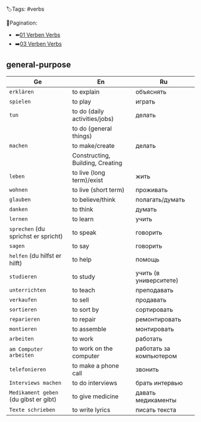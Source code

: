 🏷️Tags: #verbs

🧭Pagination:
- ⬅️[01 Verben Verbs](../../01%20Begrüßen%20Befinden%20-%20Greetings%20condition/Wörterbuch%20-%20Dict/01%20Verben%20Verbs.md)
- ➡️[03 Verben Verbs](../../03%20Familie%20-%20family/Wörterbuch%20-%20Dict/03%20Verben%20Verbs.md)

## general-purpose

| Ge                                    | En                               | Ru                      |
|---------------------------------------|----------------------------------|-------------------------|
| `erklären`                            | to explain                       | объяснять               |
| `spielen`                             | to play                          | играть                  |
| `tun `                                | to do (daily activities/jobs)    | делать                  |
|                                       | to do (general things)           |                         |
| `machen `                             | to make/create                   | делать                  |
|                                       | Constructing, Building, Creating |                         |
| `leben`                               | to live (long term)/exist        | жить                    |
| `wohnen`                              | to live (short term)             | проживать               |
| `glauben`                             | to believe/think                 | полагать/думать         |
| `danken`                              | to think                         | думать                  |
| `lernen`                              | to learn                         | учить                   |
| `sprechen` (du sprichst er spricht)   | to speak                         | говорить                |
| `sagen`                               | to say                           | говорить                |
| `helfen` (du hilfst er hilft)         | to help                          | помощь                  |
| `studieren`                           | to study                         | учить (в университете)  |
| `unterrichten`                        | to teach                         | преподавать             |
| `verkaufen`                           | to sell                          | продавать               |
| `sortieren`                           | to sort by                       | сортировать             |
| `reparieren`                          | to repair                        | ремонтировать           |
| `montieren`                           | to assemble                      | монтировать             |
| `arbeiten`                            | to work                          | работать                |
| `am Computer arbeiten`                | to work on the computer          | работать за компьютером |
| `telefonieren`                        | to make a phone call             | звонить                 |
| `Interviews machen`                   | to do interviews                 | брать интервью          |
| `Medikament geben` (du gibst er gibt) | to give medicine                 | давать медикаменты      |
| `Texte schrieben`                     | to write lyrics                  | писать текста           |




